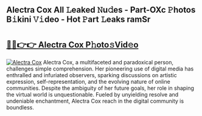 ## Alectra Cox All 𝙻eaked 𝙽u𝚍es - Part-OXc 𝙿hotos B𝚒kini 𝚅𝚒deo - Hot 𝙿art 𝙻eaks ramSr

# <h2><a href="http://ld6eota.urlbe.top/?page=Alectra+Cox">🔗🔗👉👉 Alectra Cox P𝚑oto𝚜Vid𝚎o</a></h2>

[![Alectra Cox](https://i.imgur.com/eBuTRDB.gif)](http://ld6eota.urlbe.top/?page=Alectra+Cox)
Alectra Cox, a multifaceted and paradoxical person, challenges simple comprehension. Her pioneering use of digital media has enthralled and infuriated observers, sparking discussions on artistic expression, self-representation, and the evolving nature of online communities. Despite the ambiguity of her future goals, her role in shaping the virtual world is unquestionable. Fueled by unyielding resolve and undeniable enchantment, Alectra Cox reach in the digital community is boundless.
